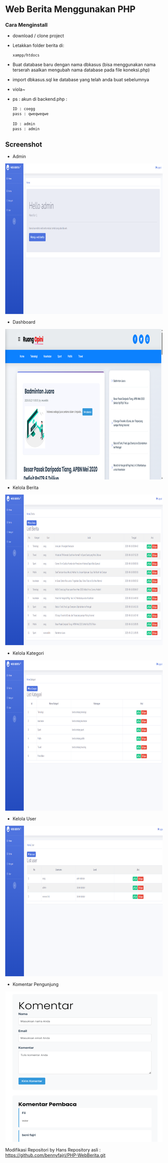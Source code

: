 # Web Berita Menggunakan PHP

### Cara Menginstall

* download / clone project 
* Letakkan folder berita di:
  ```
  xampp/htdocs
  ```

* Buat database baru dengan nama dbkasus (bisa menggunakan nama terserah asalkan mengubah nama database pada file koneksi.php)
* import dbkasus.sql ke database yang telah anda buat sebelumnya
* viola~







* ps : akun di backend.php :
  ```
  ID : coegg
  pass : qweqweqwe
   
  ID : admin
  pass : admin
  ```
  
  
## Screenshot
  * Admin
<img src="screenshot\Admin.png" alt="drawing" width="800" height="480"/>



  * Dashboard
<img src="screenshot\Dashboard.png" alt="drawing" width="800" height="480"/>


  * Kelola Berita
<img src="screenshot\KelolaBerita.png" alt="drawing" width="800" height="480"/>


  * Kelola Kategori
<img src="screenshot\KelolaKategori.png" alt="drawing" width="800" height="480"/>


  * Kelola User
<img src="screenshot\KelolaUser.png" alt="drawing" width="800" height="480"/>


 * Komentar Pengunjung
<img src="screenshot\KomentarPengunjung.png" alt="drawing" width="800" height="480"/>


 Modifikasi Repositori by Hans
 Repository asli : https://github.com/bennyfajri/PHP-WebBerita.git
